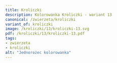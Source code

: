 ```yaml
---
title: Kroliczki
description: Kolorowanka Kroliczki - wariant 13
canonical: /zwierzeta/kroliczki
variant_of: kroliczki
image: /kroliczki/13/kroliczki-13.svg
pdf: /kroliczki/13/kroliczki-13.pdf
tags:
- zwierzeta
- kroliczki
alt: "Jednorożec kolorowanka"
---
```

